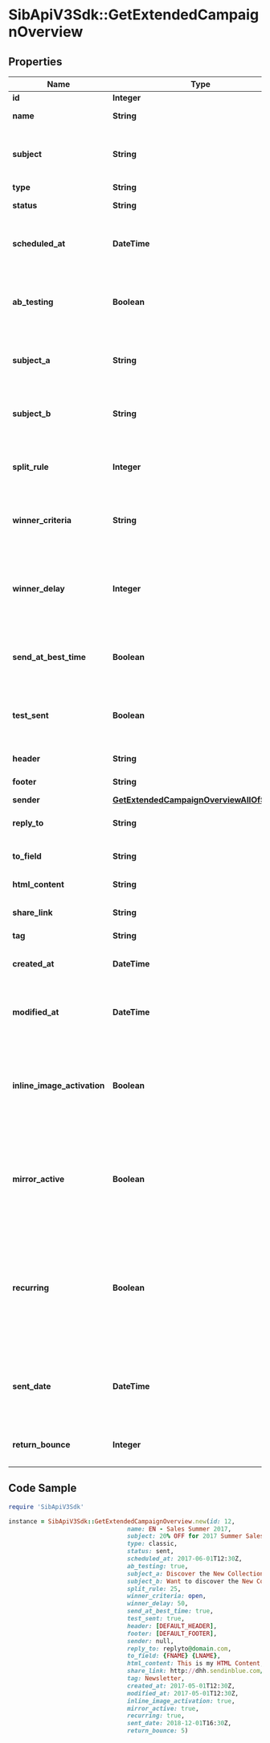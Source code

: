 # SibApiV3Sdk::GetExtendedCampaignOverview

## Properties

Name | Type | Description | Notes
------------ | ------------- | ------------- | -------------
**id** | **Integer** | ID of the campaign | 
**name** | **String** | Name of the campaign | 
**subject** | **String** | Subject of the campaign. Only available if &#x60;abTesting&#x60; flag of the campaign is &#x60;false&#x60; | [optional] 
**type** | **String** | Type of campaign | 
**status** | **String** | Status of the campaign | 
**scheduled_at** | **DateTime** | UTC date-time on which campaign is scheduled (YYYY-MM-DDTHH:mm:ss.SSSZ) | [optional] 
**ab_testing** | **Boolean** | Status of A/B Test for the campaign. abTesting &#x3D; false means it is disabled, &amp; abTesting &#x3D; true means it is enabled. | [optional] 
**subject_a** | **String** | Subject A of the ab-test campaign. Only available if &#x60;abTesting&#x60; flag of the campaign is &#x60;true&#x60; | [optional] 
**subject_b** | **String** | Subject B of the ab-test campaign. Only available if &#x60;abTesting&#x60; flag of the campaign is &#x60;true&#x60; | [optional] 
**split_rule** | **Integer** | The size of your ab-test groups. Only available if &#x60;abTesting&#x60; flag of the campaign is &#x60;true&#x60; | [optional] 
**winner_criteria** | **String** | Criteria for the winning version. Only available if &#x60;abTesting&#x60; flag of the campaign is &#x60;true&#x60; | [optional] 
**winner_delay** | **Integer** | The duration of the test in hours at the end of which the winning version will be sent. Only available if &#x60;abTesting&#x60; flag of the campaign is &#x60;true&#x60; | [optional] 
**send_at_best_time** | **Boolean** | It is true if you have chosen to send your campaign at best time, otherwise it is false | [optional] 
**test_sent** | **Boolean** | Retrieved the status of test email sending. (true&#x3D;Test email has been sent  false&#x3D;Test email has not been sent) | 
**header** | **String** | Header of the campaign | 
**footer** | **String** | Footer of the campaign | 
**sender** | [**GetExtendedCampaignOverviewAllOfSender**](GetExtendedCampaignOverviewAllOfSender.md) |  | 
**reply_to** | **String** | Email defined as the \&quot;Reply to\&quot; of the campaign | 
**to_field** | **String** | Customisation of the \&quot;to\&quot; field of the campaign | 
**html_content** | **String** | HTML content of the campaign | 
**share_link** | **String** | Link to share the campaign on social medias | [optional] 
**tag** | **String** | Tag of the campaign | 
**created_at** | **DateTime** | Creation UTC date-time of the campaign (YYYY-MM-DDTHH:mm:ss.SSSZ) | 
**modified_at** | **DateTime** | UTC date-time of last modification of the campaign (YYYY-MM-DDTHH:mm:ss.SSSZ) | 
**inline_image_activation** | **Boolean** | Status of inline image. inlineImageActivation &#x3D; false means image can’t be embedded, &amp; inlineImageActivation &#x3D; true means image can be embedded, in the email. | [optional] 
**mirror_active** | **Boolean** | Status of mirror links in campaign. mirrorActive &#x3D; false means mirror links are deactivated, &amp; mirrorActive &#x3D; true means mirror links are activated, in the campaign | [optional] 
**recurring** | **Boolean** | FOR TRIGGER ONLY ! Type of trigger campaign.recurring &#x3D; false means contact can receive the same Trigger campaign only once, &amp; recurring &#x3D; true means contact can receive the same Trigger campaign several times | [optional] 
**sent_date** | **DateTime** | Sent UTC date-time of the campaign (YYYY-MM-DDTHH:mm:ss.SSSZ). Only available if &#39;status&#39; of the campaign is &#39;sent&#39; | [optional] 
**return_bounce** | **Integer** | Total number of non-delivered campaigns for a particular campaign id. | [optional] 

## Code Sample

```ruby
require 'SibApiV3Sdk'

instance = SibApiV3Sdk::GetExtendedCampaignOverview.new(id: 12,
                                 name: EN - Sales Summer 2017,
                                 subject: 20% OFF for 2017 Summer Sales,
                                 type: classic,
                                 status: sent,
                                 scheduled_at: 2017-06-01T12:30Z,
                                 ab_testing: true,
                                 subject_a: Discover the New Collection!,
                                 subject_b: Want to discover the New Collection?,
                                 split_rule: 25,
                                 winner_criteria: open,
                                 winner_delay: 50,
                                 send_at_best_time: true,
                                 test_sent: true,
                                 header: [DEFAULT_HEADER],
                                 footer: [DEFAULT_FOOTER],
                                 sender: null,
                                 reply_to: replyto@domain.com,
                                 to_field: {FNAME} {LNAME},
                                 html_content: This is my HTML Content,
                                 share_link: http://dhh.sendinblue.com/fhsgccc.html?t&#x3D;9865448900,
                                 tag: Newsletter,
                                 created_at: 2017-05-01T12:30Z,
                                 modified_at: 2017-05-01T12:30Z,
                                 inline_image_activation: true,
                                 mirror_active: true,
                                 recurring: true,
                                 sent_date: 2018-12-01T16:30Z,
                                 return_bounce: 5)
```


